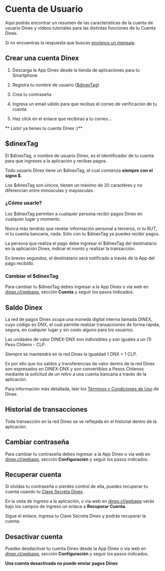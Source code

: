# Cuenta de Usuario

Aquí podrás encontrar un resumen de las características de la cuenta de usuario Dinex y videos tutoriales para las distintas funciones de tu Cuenta Dinex.

Si no encuentras la respuesta que buscas [envíanos un mensaje](../solicitud.md).


## Crear una cuenta Dinex

1. Descarga la App Dinex desde la tienda de aplicaciones para tu Smartphone

2. Registra tu nombre de usuario ([$dinexTag](#dinextag))

3. Crea tu contraseña

4. Ingresa un email válido para que recibas el correo de verificación de tu cuenta

5. Haz click en el enlace que recibiras a tu correo...

** Listo! ya tienes tu cuenta Dinex :)**


## $dinexTag

El $dinexTag, o nombre de usuario Dinex, es el identificador de tu cuenta para que ingreses a la aplicación y recibas pagos.

Todo usuario Dinex tiene un $dinexTag, el cual comienza **siempre con el signo $.**

Los $dinexTag son únicos, tienen un máximo de 20 caractéres y no diferencian entre minúsculas y mayúsculas.

### ¿Cómo usarlo?

Los $dinexTag permiten a cualquier persona recibir pagos Dinex en cualquier lugar y momento.

Nunca más tendrás que revelar información personal a terceros, ni tu RUT, ni tu cuenta bancaria, nada. Sólo con tu $dinexTag ya puedes recibir pagos.

La persona que realiza el pago debe ingresar el $dinexTag del destinatario en la aplicación Dinex, indicar el monto y realizar la transacción.

En breves segundos, el destinatario será notificado a través de la App del pago recibido.

### Cambiar el $dinexTag

Para cambiar tu $dinexTag debes ingresar a la App Dinex o via web en <a href="http://dinex.cl/webapp" target="_blank">dinex.cl/webapp</a>, sección **Cuenta** y seguir los pasos indicados.


## Saldo Dinex

La red de pagos Dinex ocupa una moneda digital interna llamada DINEX, cuyo código es DNX, el cual permite realizar transacciones de forma rápida, segura, en cualquier lugar y sin costo alguno para los usuarios.

Las unidades de valor DINEX-DNX son indivisibles y son iguales a un (1) Peso Chileno - CLP.

Siempre se mantendrá en la red Dinex la igualdad 1 DNX = 1 CLP.

Es por ello que los saldos y transferencias de valor dentro de la red Dinex son expresados en DINEX-DNX y son convertibles a Pesos Chilenos mediante la solicitud de un retiro a una cuenta bancaria a través de la aplicación.

Para información más detallada, leer los [Términos y Condiciones de Uso](../legal/eula) de Dinex.


## Historial de transacciones

Toda transacción en la red Dinex se ve reflejada en el historial dentro de la aplicación.


## Cambiar contraseña

Para cambiar tu contraseña debes ingresar a la App Dinex o via web en <a href="http://dinex.cl/webapp" target="_blank">dinex.cl/webapp</a>, sección **Configuración** y seguir los pasos indicados.


## Recuperar cuenta

Si olvidas tu contraseña o pierdes control de ella, puedes recuperar tu cuenta usando tu [Clave Secreta Dinex](seguridad/#clave-secreta-dinex).

En la vista de ingreso a la aplicación, o via web en <a href="http://dinex.cl/webapp" target="_blank">dinex.cl/webapp</a> verás bajo los campos de ingreso un enlace a **Recuperar Cuenta**. 

Sigue el enlace, ingresa tu Clave Secreta Dinex y podrás recuperar la cuenta.


## Desactivar cuenta

Puedes desdactivar tu cuenta Dinex desde la App Dinex o via web en <a href="http://dinex.cl/webapp" target="_blank">dinex.cl/webapp</a>, sección **Configuración** y seguir los pasos indicados.

**Una cuenta desactivada no puede enviar pagos Dinex**

